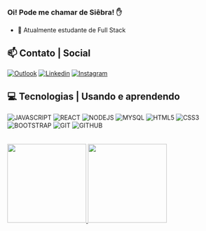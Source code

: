 ### Oi! Pode me chamar de Siêbra! ✋

- 🌱 Atualmente estudante de Full Stack

## 📫 Contato | Social

[![Outlook](https://img.shields.io/badge/Microsoft_Outlook-0078D4?style=for-the-badge&logo=microsoft-outlook&logoColor=white)](mailto:dalvansiebra@outlook.com)
[![Linkedin](https://img.shields.io/badge/LinkedIn-0077B5?style=for-the-badge&logo=linkedin&logoColor=white)](https://www.linkedin.com/in/dalvan-siebra)
[![Instagram](https://img.shields.io/badge/Instagram-E4405F?style=for-the-badge&logo=instagram&logoColor=white)](https://instagram.com/siebralvan)

## 💻 Tecnologias | Usando e aprendendo
<div style="display: inline_block">
    <img align="center" alt="JAVASCRIPT" src="https://img.shields.io/badge/JavaScript-F7DF1E?style=for-the-badge&logo=javascript&logoColor=black" />
    <img align="center" alt="REACT" src="https://img.shields.io/badge/React-20232A?style=for-the-badge&logo=react&logoColor=61DAFB" />
    <img align="center" alt="NODEJS" src="https://img.shields.io/badge/Node%20js-339933?style=for-the-badge&logo=nodedotjs&logoColor=white" />
    <img align="center" alt="MYSQL" src="https://img.shields.io/badge/MySQL-005C84?style=for-the-badge&logo=mysql&logoColor=white" />
    <img align="center" alt="HTML5" src="https://img.shields.io/badge/HTML5-E34F26?style=for-the-badge&logo=html5&logoColor=white" />
    <img align="center" alt="CSS3" src="https://img.shields.io/badge/CSS3-1572B6?style=for-the-badge&logo=css3&logoColor=white" />
    <img align="center" alt="BOOTSTRAP" src="https://img.shields.io/badge/Bootstrap-563D7C?style=for-the-badge&logo=bootstrap&logoColor=white" />
    <img align="center" alt="GIT" src="https://img.shields.io/badge/GIT-E44C30?style=for-the-badge&logo=git&logoColor=white" />
    <img align="center" alt="GITHUB" src="https://img.shields.io/badge/GitHub-100000?style=for-the-badge&logo=github&logoColor=white" />
</div>

<br/>
<br/>

<div>
    <a href="https://github.com/dalvansiebra">
    <img height="180em" src="https://github-readme-stats.vercel.app/api?username=dalvansiebra&show_icons=true&theme=dracula">
    <img height="180em" src="https://github-readme-stats.vercel.app/api/top-langs/?username=dalvansiebra&layout=compact&theme=dracula">
</div>

<br/>

<!--
![Snake animation](https://github.com/dalvansiebra/dalvansiebra/blob/output/github-contribution-grid-snake.svg)
-->
